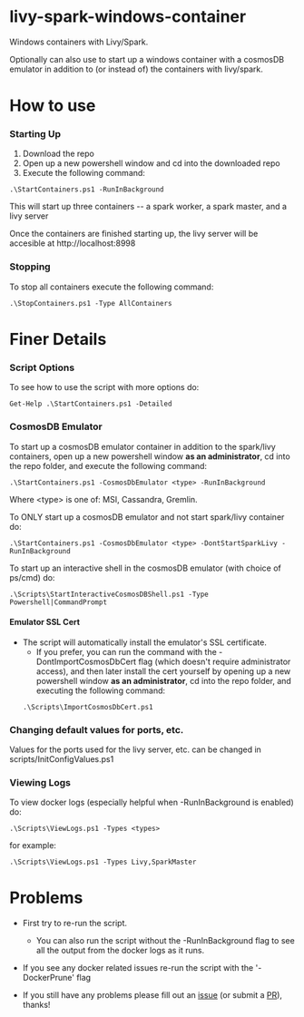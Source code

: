 # livy-spark-windows-container
Windows containers with Livy/Spark. 

Optionally can also use to start up a windows container with a cosmosDB emulator in addition to (or instead of) the containers with livy/spark.

# How to use

### Starting Up
1. Download the repo
2. Open up a new powershell window and cd into the downloaded repo
2. Execute the following command:
```
.\StartContainers.ps1 -RunInBackground
```
  This will start up three containers -- a spark worker, a spark master, and a livy server
  
  Once the containers are finished starting up, the livy server will be accesible at http://localhost:8998

### Stopping
To stop all containers execute the following command:
```
.\StopContainers.ps1 -Type AllContainers
```

# Finer Details
### Script Options
To see how to use the script with more options do:
```
Get-Help .\StartContainers.ps1 -Detailed 
```
### CosmosDB Emulator
To start up a cosmosDB emulator container in addition to the spark/livy containers, open up a new powershell window <b>as an administrator</b>, cd into the repo folder, and execute the following command:
```
.\StartContainers.ps1 -CosmosDbEmulator <type> -RunInBackground
```
Where \<type\> is one of: MSI, Cassandra, Gremlin.

To ONLY start up a cosmosDB emulator and not start spark/livy container do:

```
.\StartContainers.ps1 -CosmosDbEmulator <type> -DontStartSparkLivy -RunInBackground
```

To start up an interactive shell in the cosmosDB emulator (with choice of ps/cmd) do:
```
.\Scripts\StartInteractiveCosmosDBShell.ps1 -Type Powershell|CommandPrompt
```

#### Emulator SSL Cert
- The script will automatically install the emulator's SSL certificate. 
  - If you prefer, you can run the command
with the -DontImportCosmosDbCert flag (which doesn't require administrator access), and then later install the cert yourself by opening up a new powershell window <b>as an administrator</b>, cd into the repo folder, and executing the following command:
  ```
  .\Scripts\ImportCosmosDbCert.ps1
  ```



### Changing default values for ports, etc.
Values for the ports used for the livy server, etc. can be changed in scripts/InitConfigValues.ps1

### Viewing Logs
To view docker logs (especially helpful when -RunInBackground is enabled) do:
```
.\Scripts\ViewLogs.ps1 -Types <types>
```
for example: 
```
.\Scripts\ViewLogs.ps1 -Types Livy,SparkMaster
```

# Problems
- First try to re-run the script.
  - You can also run the script without the -RunInBackground flag to see all the output from the docker logs as it runs.
- If you see any docker related issues re-run the script with the '-DockerPrune' flag

- If you still have any problems please fill out an [issue](https://github.com/davidOSUL/livy-spark-windows-container/issues) (or submit a [PR](https://github.com/davidOSUL/livy-spark-windows-container/pulls)), thanks!
